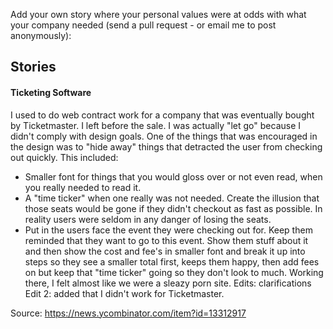 Add your own story where your personal values were at odds with what your company needed (send a pull request - or email me to post anonymously):

## Stories

#### Ticketing Software
I used to do web contract work for a company that was eventually bought by Ticketmaster. I left before the sale. I was actually "let go" because I didn't comply with design goals.
One of the things that was encouraged in the design was to "hide away" things that detracted the user from checking out quickly. This included:
* Smaller font for things that you would gloss over or not even read, when you really needed to read it.
* A "time ticker" when one really was not needed. Create the illusion that those seats would be gone if they didn't checkout as fast as possible. In reality users were seldom in any danger of losing the seats.
* Put in the users face the event they were checking out for. Keep them reminded that they want to go to this event. Show them stuff about it and then show the cost and fee's in smaller font and break it up into steps so they see a smaller total first, keeps them happy, then add fees on but keep that "time ticker" going so they don't look to much.
Working there, I felt almost like we were a sleazy porn site.
Edits: clarifications
Edit 2: added that I didn't work for Ticketmaster.

Source: https://news.ycombinator.com/item?id=13312917
